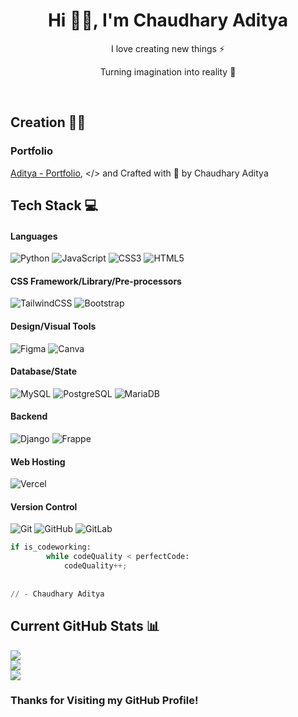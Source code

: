 <h1 align="center"> Hi 👋🏻, I'm Chaudhary Aditya </br> 
</h1>
<p align="center">I love creating new things ⚡</p>
<p align="center">Turning imagination into reality 🚀</p>
<p align="center">

 <a href="https://aditya-portfolio-dusky.vercel.app/" target="_blank"><img alt="" src="https://img.shields.io/badge/Portfolio-000?logo=vercel&logoColor=yellow&style=for-the-badge" style="vertical-align:center" /></a>
<a href="https://x.com/addy_z11" target="_blank"><img alt="" src="https://img.shields.io/badge/Twitter-000?logo=X&logoColor=ffffff&style=for-the-badge" style="vertical-align:center" /></a>
<a href="https://www.linkedin.com/in/aditya-chaudhary-111379247/" target="_blank"><img alt="" src="https://img.shields.io/badge/LinkedIn-000?logo=linkedin&logoColor=0A66C2&style=for-the-badge" style="vertical-align:center" /></a>
<a href="https://instagram.com/addy_z11" target="_blank"><img alt="" src="https://img.shields.io/badge/Instagram-000?style=for-the-badge&logo=Instagram&logoColor=E4405F" style="vertical-align:center" /></a></p>

## Creation 👨‍💻


### Portfolio 
[Aditya - Portfolio](https://aditya-portfolio-dusky.vercel.app/),
</> and Crafted with 💛 by Chaudhary Aditya




## Tech Stack 💻
#### Languages
![Python](https://img.shields.io/badge/python-3670A0?style=for-the-badge&logo=python&logoColor=ffdd54)
![JavaScript](https://img.shields.io/badge/-JavaScript-000?style=for-the-badge&logo=javascript)
![CSS3](https://img.shields.io/badge/-CSS3-000?style=for-the-badge&logo=css3)
![HTML5](https://img.shields.io/badge/-HTML5-000?style=for-the-badge&logo=html5)


#### CSS Framework/Library/Pre-processors
![TailwindCSS](https://img.shields.io/badge/-TailwindCSS-000?style=for-the-badge&logo=tailwind-css)
![Bootstrap](https://img.shields.io/badge/-Bootstrap-000?style=for-the-badge&logo=bootstrap)

#### Design/Visual Tools
![Figma](https://img.shields.io/badge/-Figma-000?style=for-the-badge&logo=figma)
![Canva](https://img.shields.io/badge/-Canva-000?style=for-the-badge&logo=canva)


#### Database/State
![MySQL](https://img.shields.io/badge/mysql-%234479A1.svg?style=for-the-badge&logo=mysql&logoColor=white)
![PostgreSQL](https://img.shields.io/badge/postgresql-%23336791.svg?style=for-the-badge&logo=postgresql&logoColor=white)
![MariaDB](https://img.shields.io/badge/mariadb-%23003545.svg?style=for-the-badge&logo=mariadb&logoColor=white)


#### Backend
![Django](https://img.shields.io/badge/django-%23092E20.svg?style=for-the-badge&logo=django&logoColor=white)
![Frappe](https://img.shields.io/badge/frappe-%230076C8.svg?style=for-the-badge&logo=frappe&logoColor=white)

#### Web Hosting
![Vercel](https://img.shields.io/badge/-Vercel-000?style=for-the-badge&logo=vercel)



#### Version Control
![Git](https://img.shields.io/badge/-Git-000?style=for-the-badge&logo=git)
![GitHub](https://img.shields.io/badge/-GitHub-000?style=for-the-badge&logo=github)
![GitLab](https://img.shields.io/badge/gitlab-%23181717.svg?style=for-the-badge&logo=gitlab&logoColor=white)

``` python
if is_codeworking:
        while codeQuality < perfectCode:
            codeQuality++;
            
        
// - Chaudhary Aditya
```
## Current GitHub Stats 📊
![](https://github-readme-stats.vercel.app/api?username=AdityaK0&theme=dark&hide_border=false&include_all_commits=true&count_private=false)<br/>
![](https://github-readme-streak-stats.herokuapp.com/?user=AdityaK0&theme=dark&hide_border=false)<br/>
![](https://github-readme-stats.vercel.app/api/top-langs/?username=AdityaK0&theme=dark&hide_border=false&include_all_commits=true&count_private=false&layout=compact)


### Thanks for Visiting my GitHub Profile!

